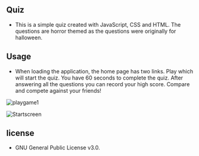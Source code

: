 ## Quiz 
- This is a simple quiz created with JavaScript, CSS and HTML. The questions are horror themed as the questions were originally for halloween. 

## Usage
- When loading the application, the home page has two links. Play which will start the quiz. You have 60 seconds to complete the quiz. After answering all the questions you can record your high score. Compare and compete against your friends!

![playgame1](https://user-images.githubusercontent.com/111769559/200198806-47423fe6-5157-4274-ba88-1128b4324efa.png)

![Startscreen](https://user-images.githubusercontent.com/111769559/200198811-241ddc09-845c-43bb-b550-4dd2541af6c2.png)



## license
- GNU General Public License v3.0. 
